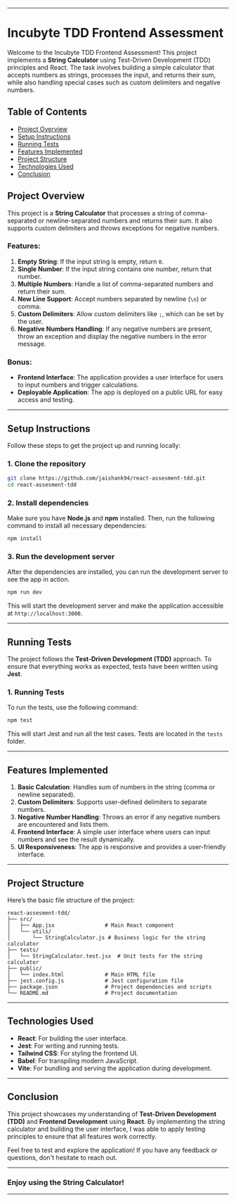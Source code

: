 
---

# Incubyte TDD Frontend Assessment

Welcome to the Incubyte TDD Frontend Assessment! This project implements a **String Calculator** using Test-Driven Development (TDD) principles and React. The task involves building a simple calculator that accepts numbers as strings, processes the input, and returns their sum, while also handling special cases such as custom delimiters and negative numbers.

## Table of Contents
- [Project Overview](#project-overview)
- [Setup Instructions](#setup-instructions)
- [Running Tests](#running-tests)
- [Features Implemented](#features-implemented)
- [Project Structure](#project-structure)
- [Technologies Used](#technologies-used)
- [Conclusion](#conclusion)

## Project Overview

This project is a **String Calculator** that processes a string of comma-separated or newline-separated numbers and returns their sum. It also supports custom delimiters and throws exceptions for negative numbers.

### Features:
1. **Empty String**: If the input string is empty, return `0`.
2. **Single Number**: If the input string contains one number, return that number.
3. **Multiple Numbers**: Handle a list of comma-separated numbers and return their sum.
4. **New Line Support**: Accept numbers separated by newline (`\n`) or comma.
5. **Custom Delimiters**: Allow custom delimiters like `;`, which can be set by the user.
6. **Negative Numbers Handling**: If any negative numbers are present, throw an exception and display the negative numbers in the error message.

### Bonus:
- **Frontend Interface**: The application provides a user interface for users to input numbers and trigger calculations.
- **Deployable Application**: The app is deployed on a public URL for easy access and testing.

---

## Setup Instructions

Follow these steps to get the project up and running locally:

### 1. Clone the repository

```bash
git clone https://github.com/jaishank94/react-assesment-tdd.git
cd react-assesment-tdd
```

### 2. Install dependencies

Make sure you have **Node.js** and **npm** installed. Then, run the following command to install all necessary dependencies:

```bash
npm install
```

### 3. Run the development server

After the dependencies are installed, you can run the development server to see the app in action.

```bash
npm run dev
```

This will start the development server and make the application accessible at `http://localhost:3000`.

---

## Running Tests

The project follows the **Test-Driven Development (TDD)** approach. To ensure that everything works as expected, tests have been written using **Jest**.

### 1. Running Tests

To run the tests, use the following command:

```bash
npm test
```

This will start Jest and run all the test cases. Tests are located in the `tests` folder.

---

## Features Implemented

1. **Basic Calculation**: Handles sum of numbers in the string (comma or newline separated).
2. **Custom Delimiters**: Supports user-defined delimiters to separate numbers.
3. **Negative Number Handling**: Throws an error if any negative numbers are encountered and lists them.
4. **Frontend Interface**: A simple user interface where users can input numbers and see the result dynamically.
5. **UI Responsiveness**: The app is responsive and provides a user-friendly interface.

---

## Project Structure

Here’s the basic file structure of the project:

```
react-assesment-tdd/
├── src/
│   ├── App.jsx                # Main React component
│   └── utils/
│       └── StringCalculator.js # Business logic for the string calculator
├── tests/
│   └── StringCalculator.test.jsx  # Unit tests for the string calculator
├── public/
│   └── index.html             # Main HTML file
├── jest.config.js             # Jest configuration file
├── package.json               # Project dependencies and scripts
└── README.md                  # Project documentation
```

---

## Technologies Used

- **React**: For building the user interface.
- **Jest**: For writing and running tests.
- **Tailwind CSS**: For styling the frontend UI.
- **Babel**: For transpiling modern JavaScript.
- **Vite**: For bundling and serving the application during development.

---

## Conclusion

This project showcases my understanding of **Test-Driven Development (TDD)** and **Frontend Development** using **React**. By implementing the string calculator and building the user interface, I was able to apply testing principles to ensure that all features work correctly.

Feel free to test and explore the application! If you have any feedback or questions, don't hesitate to reach out.

---

### **Enjoy using the String Calculator!**

---
